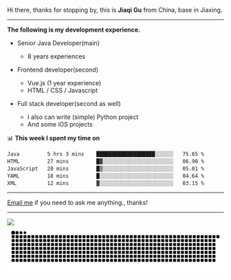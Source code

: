 Hi there, thanks for stopping by, this is **Jiaqi Gu** from China, base in Jiaxing.

---

**The following is my development experience.**

- Senior Java Developer(main)
  - 8 years experiences

- Frontend developer(second)
  - Vue.js (1 year experience)
  - HTML / CSS / Javascript
  
- Full stack developer(second as well)
  - I also can write (simple) Python project
  - And some iOS projects

📊 **This week I spent my time on**
<!--START_SECTION:waka-->

```txt
Java         5 hrs 3 mins    ███████████████████░░░░░░   75.65 %
HTML         27 mins         █▓░░░░░░░░░░░░░░░░░░░░░░░   06.90 %
JavaScript   20 mins         █▒░░░░░░░░░░░░░░░░░░░░░░░   05.01 %
YAML         18 mins         █░░░░░░░░░░░░░░░░░░░░░░░░   04.64 %
XML          12 mins         ▓░░░░░░░░░░░░░░░░░░░░░░░░   03.15 %
```

<!--END_SECTION:waka-->

---

[Email me](mailto:htk2klwgr@mozmail.com?subject=Hiring_from_GitHub) if you need to ask me anything., thanks!

---

![]( https://visitor-badge.glitch.me/badge?page_id=githubgujiaqi)
![]( https://github.com/droid-Q/droid-Q/raw/output/github-contribution-grid-snake.svg#gh-dark-mode-only)
